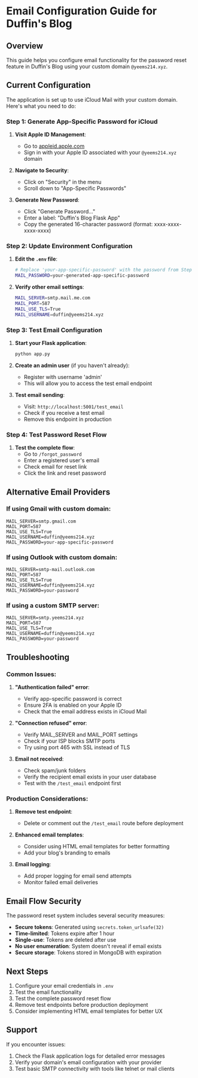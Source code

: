 # Email Configuration Guide for Duffin's Blog

## Overview
This guide helps you configure email functionality for the password reset feature in Duffin's Blog using your custom domain `@yeems214.xyz`.

## Current Configuration
The application is set up to use iCloud Mail with your custom domain. Here's what you need to do:

### Step 1: Generate App-Specific Password for iCloud

1. **Visit Apple ID Management**:
   - Go to [appleid.apple.com](https://appleid.apple.com)
   - Sign in with your Apple ID associated with your `@yeems214.xyz` domain

2. **Navigate to Security**:
   - Click on "Security" in the menu
   - Scroll down to "App-Specific Passwords"

3. **Generate New Password**:
   - Click "Generate Password..."
   - Enter a label: "Duffin's Blog Flask App"
   - Copy the generated 16-character password (format: xxxx-xxxx-xxxx-xxxx)

### Step 2: Update Environment Configuration

1. **Edit the `.env` file**:
   ```bash
   # Replace 'your-app-specific-password' with the password from Step 1
   MAIL_PASSWORD=your-generated-app-specific-password
   ```

2. **Verify other email settings**:
   ```bash
   MAIL_SERVER=smtp.mail.me.com
   MAIL_PORT=587
   MAIL_USE_TLS=True
   MAIL_USERNAME=duffin@yeems214.xyz
   ```

### Step 3: Test Email Configuration

1. **Start your Flask application**:
   ```bash
   python app.py
   ```

2. **Create an admin user** (if you haven't already):
   - Register with username 'admin'
   - This will allow you to access the test email endpoint

3. **Test email sending**:
   - Visit: `http://localhost:5001/test_email`
   - Check if you receive a test email
   - Remove this endpoint in production

### Step 4: Test Password Reset Flow

1. **Test the complete flow**:
   - Go to `/forgot_password`
   - Enter a registered user's email
   - Check email for reset link
   - Click the link and reset password

## Alternative Email Providers

### If using Gmail with custom domain:
```env
MAIL_SERVER=smtp.gmail.com
MAIL_PORT=587
MAIL_USE_TLS=True
MAIL_USERNAME=duffin@yeems214.xyz
MAIL_PASSWORD=your-app-specific-password
```

### If using Outlook with custom domain:
```env
MAIL_SERVER=smtp-mail.outlook.com
MAIL_PORT=587
MAIL_USE_TLS=True
MAIL_USERNAME=duffin@yeems214.xyz
MAIL_PASSWORD=your-password
```

### If using a custom SMTP server:
```env
MAIL_SERVER=smtp.yeems214.xyz
MAIL_PORT=587
MAIL_USE_TLS=True
MAIL_USERNAME=duffin@yeems214.xyz
MAIL_PASSWORD=your-password
```

## Troubleshooting

### Common Issues:

1. **"Authentication failed" error**:
   - Verify app-specific password is correct
   - Ensure 2FA is enabled on your Apple ID
   - Check that the email address exists in iCloud Mail

2. **"Connection refused" error**:
   - Verify MAIL_SERVER and MAIL_PORT settings
   - Check if your ISP blocks SMTP ports
   - Try using port 465 with SSL instead of TLS

3. **Email not received**:
   - Check spam/junk folders
   - Verify the recipient email exists in your user database
   - Test with the `/test_email` endpoint first

### Production Considerations:

1. **Remove test endpoint**:
   - Delete or comment out the `/test_email` route before deployment

2. **Enhanced email templates**:
   - Consider using HTML email templates for better formatting
   - Add your blog's branding to emails

3. **Email logging**:
   - Add proper logging for email send attempts
   - Monitor failed email deliveries

## Email Flow Security

The password reset system includes several security measures:

- **Secure tokens**: Generated using `secrets.token_urlsafe(32)`
- **Time-limited**: Tokens expire after 1 hour
- **Single-use**: Tokens are deleted after use
- **No user enumeration**: System doesn't reveal if email exists
- **Secure storage**: Tokens stored in MongoDB with expiration

## Next Steps

1. Configure your email credentials in `.env`
2. Test the email functionality
3. Test the complete password reset flow
4. Remove test endpoints before production deployment
5. Consider implementing HTML email templates for better UX

## Support

If you encounter issues:
1. Check the Flask application logs for detailed error messages
2. Verify your domain's email configuration with your provider
3. Test basic SMTP connectivity with tools like telnet or mail clients
